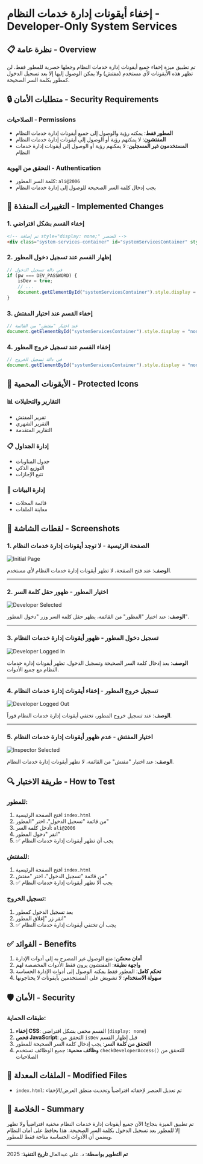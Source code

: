 # إخفاء أيقونات إدارة خدمات النظام - Developer-Only System Services

## 📋 نظرة عامة - Overview

تم تطبيق ميزة إخفاء جميع أيقونات إدارة خدمات النظام وجعلها حصرية للمطور فقط. لن تظهر هذه الأيقونات لأي مستخدم (مفتش) ولا يمكن الوصول إليها إلا بعد تسجيل الدخول كمطور بكلمة السر الصحيحة.

## 🔒 متطلبات الأمان - Security Requirements

### الصلاحيات - Permissions
- **المطور فقط**: يمكنه رؤية والوصول إلى جميع أيقونات إدارة خدمات النظام
- **المفتشون**: لا يمكنهم رؤية أو الوصول إلى أيقونات إدارة خدمات النظام
- **المستخدمون غير المسجلين**: لا يمكنهم رؤية أو الوصول إلى أيقونات إدارة خدمات النظام

### التحقق من الهوية - Authentication
- كلمة السر المطور: `ali@2006`
- يجب إدخال كلمة السر الصحيحة للوصول إلى إدارة خدمات النظام

## 📝 التغييرات المنفذة - Implemented Changes

### 1. إخفاء القسم بشكل افتراضي
```html
<!-- تم إضافة style="display: none;" للعنصر -->
<div class="system-services-container" id="systemServicesContainer" style="display: none;">
```

### 2. إظهار القسم عند تسجيل دخول المطور
```javascript
// في دالة تسجيل الدخول
if (pw === DEV_PASSWORD) {
    isDev = true;
    // ...
    document.getElementById("systemServicesContainer").style.display = "block";
}
```

### 3. إخفاء القسم عند اختيار المفتش
```javascript
// عند اختيار "مفتش" من القائمة
document.getElementById("systemServicesContainer").style.display = "none";
```

### 4. إخفاء القسم عند تسجيل خروج المطور
```javascript
// في دالة تسجيل الخروج
document.getElementById("systemServicesContainer").style.display = "none";
```

## 🎯 الأيقونات المحمية - Protected Icons

### 📊 التقارير والتحليلات
- تقرير المفتش
- التقرير الشهري
- التقارير المتقدمة

### 📋 إدارة الجداول
- جدول المناوبات
- التوزيع الذكي
- تتبع الإجازات

### 🏪 إدارة البيانات
- قائمة المحلات
- معاينة الملفات

## 📸 لقطات الشاشة - Screenshots

### 1. الصفحة الرئيسية - لا توجد أيقونات إدارة خدمات النظام
![Initial Page](screenshots/01-initial-page-no-system-services.png)

**الوصف**: عند فتح الصفحة، لا تظهر أيقونات إدارة خدمات النظام لأي مستخدم.

---

### 2. اختيار المطور - ظهور حقل كلمة السر
![Developer Selected](screenshots/02-developer-selected-password-field-shown.png)

**الوصف**: عند اختيار "المطور" من القائمة، يظهر حقل كلمة السر وزر "دخول المطور".

---

### 3. تسجيل دخول المطور - ظهور أيقونات إدارة خدمات النظام
![Developer Logged In](screenshots/03-developer-logged-in-system-services-visible.png)

**الوصف**: بعد إدخال كلمة السر الصحيحة وتسجيل الدخول، تظهر أيقونات إدارة خدمات النظام مع جميع الأدوات.

---

### 4. تسجيل خروج المطور - إخفاء أيقونات إدارة خدمات النظام
![Developer Logged Out](screenshots/04-developer-logged-out-system-services-hidden.png)

**الوصف**: عند تسجيل خروج المطور، تختفي أيقونات إدارة خدمات النظام فوراً.

---

### 5. اختيار المفتش - عدم ظهور أيقونات إدارة خدمات النظام
![Inspector Selected](screenshots/05-inspector-selected-system-services-hidden.png)

**الوصف**: عند اختيار "مفتش" من القائمة، لا تظهر أيقونات إدارة خدمات النظام.

## 🔍 طريقة الاختبار - How to Test

### للمطور:
1. افتح الصفحة الرئيسية `index.html`
2. من قائمة "تسجيل الدخول"، اختر "المطور"
3. أدخل كلمة السر: `ali@2006`
4. انقر "دخول المطور"
5. ✅ يجب أن تظهر أيقونات إدارة خدمات النظام

### للمفتش:
1. افتح الصفحة الرئيسية `index.html`
2. من قائمة "تسجيل الدخول"، اختر "مفتش"
3. ✅ يجب ألا تظهر أيقونات إدارة خدمات النظام

### تسجيل الخروج:
1. بعد تسجيل الدخول كمطور
2. انقر زر "إغلاق المطور"
3. ✅ يجب أن تختفي أيقونات إدارة خدمات النظام

## ✅ الفوائد - Benefits

1. **أمان محسّن**: منع الوصول غير المصرح به إلى أدوات الإدارة
2. **واجهة نظيفة**: المفتشون يرون فقط الأدوات المخصصة لهم
3. **تحكم كامل**: المطور فقط يمكنه الوصول إلى أدوات الإدارة الحساسة
4. **سهولة الاستخدام**: لا تشويش على المستخدمين بأيقونات لا يحتاجونها

## 🛡️ الأمان - Security

### طبقات الحماية:
1. **إخفاء CSS**: القسم مخفي بشكل افتراضي (`display: none`)
2. **فحص JavaScript**: التحقق من `isDev` قبل إظهار القسم
3. **التحقق من كلمة السر**: يجب إدخال كلمة السر الصحيحة للمطور
4. **وظائف محمية**: جميع الوظائف تستخدم `checkDeveloperAccess()` للتحقق من الصلاحيات

## 📝 الملفات المعدلة - Modified Files

- `index.html`: تم تعديل العنصر لإخفائه افتراضياً وتحديث منطق العرض/الإخفاء

## 🎉 الخلاصة - Summary

تم تطبيق الميزة بنجاح! الآن جميع أيقونات إدارة خدمات النظام مخفية افتراضياً ولا تظهر إلا للمطور بعد تسجيل الدخول بكلمة السر الصحيحة. هذا يحافظ على أمان النظام ويضمن أن الأدوات الحساسة متاحة فقط للمطور.

---

**تم التطوير بواسطة**: د. علي عبدالعال
**تاريخ التنفيذ**: 2025
